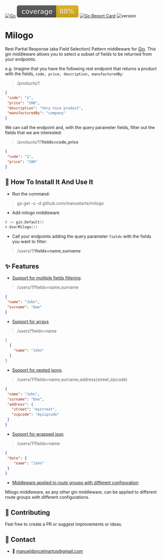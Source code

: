 [![Go](https://github.com/manuelarte/milogo/actions/workflows/go.yml/badge.svg)](https://github.com/manuelarte/milogo/actions/workflows/go.yml)
![coverage](https://raw.githubusercontent.com/manuelarte/milogo/badges/.badges/main/coverage.svg)
[![Go Report Card](https://goreportcard.com/badge/github.com/manuelarte/milogo)](https://goreportcard.com/report/github.com/manuelarte/milogo)
![version](https://img.shields.io/github/v/release/manuelarte/milogo)
# Milogo
Rest Partial Response (aka Field Selection) Pattern middleware for [Gin](https://gin-gonic.com/). This gin middleware allows you to select a subset of fields to be returned from your endpoints.

e.g. Imagine that you have the following rest endpoint that returns a product with the fields, `code, price, description, manufacturedBy`:
> /products/1
```json
{
 "code": "1",
 "price": "200",
 "description": "Very nice product",
 "manufacturedBy": "company"
}
```
We can call the endpoint and, with the query parameter fields, filter out the fields that we are interested:
> /products/1?**fields=code,price**
```json
{
 "code": "1",
 "price": "200"
}
```

## 📝 How To Install It And Use It

- Run the command:

> go get -u -d github.com/manuelarte/milogo

- Add milogo middleware
```go
r := gin.Default()
r.Use(Milogo())
```

- Call your endpoints adding the query parameter `fields` with the fields you want to filter:

> /users/1?**fields=name,surname**


## ✨ Features

- [Support for multiple fields filtering](./examples/simple). 

> /users/1?fields=name,surname
```json
{
 "name": "John",
 "surname": "Doe"
}
```

- [Support for arrays](./examples/simple-array)

> /users?fields=name
```json
[
  {
    "name": "John"
  }
]
```

- [Support for nested jsons](./examples/nested).

> /users/1?fields=name,surname,address(street,zipcode)
```json
{
 "name": "John",
 "surname": "Doe",
 "address": {
   "street": "mystreet",
   "zipcode": "myzipcode"
 }
}
```

- [Support for wrapped json](./examples/wrapped). 
> /users/1?fields=name
```json
{
 "data": {
    "name": "John"
 }
}
```

- [Middleware applied to route groups with different configuration](./example/routeGroups)

Milogo middleware, as any other gin middleware, can be applied to different route groups with different configurations.

## 🤝 Contributing

Feel free to create a PR or suggest improvements or ideas.

## 🔗 Contact

- 📧 manueldoncelmartos@gmail.com
